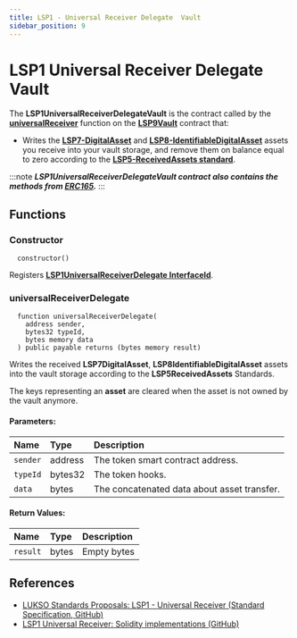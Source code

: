 ```yaml
---
title: LSP1 - Universal Receiver Delegate  Vault
sidebar_position: 9
---
```


# LSP1 Universal Receiver Delegate Vault

The **LSP1UniversalReceiverDelegateVault** is the contract called by the **[universalReceiver](./lsp9-vault.md#universalreceiver)** function on the **[LSP9Vault](./lsp9-vault.md)** contract that:
- Writes the **[LSP7-DigitalAsset](../nft-2.0/02-LSP7-Digital-Asset.md)** and **[LSP8-IdentifiableDigitalAsset](../nft-2.0/03-LSP8-Identifiable-Digital-Asset.md)** assets you receive into your vault storage, and remove them on balance equal to zero according to the **[LSP5-ReceivedAssets standard](https://github.com/lukso-network/LIPs/blob/main/LSPs/LSP-5-ReceivedAssets.md)**.  

:::note
**_LSP1UniversalReceiverDelegateVault contract also contains the methods from [ERC165](https://eips.ethereum.org/EIPS/eip-165)._**
:::

## Functions

### Constructor

```solidity
  constructor()
```

Registers **[LSP1UniversalReceiverDelegate InterfaceId](./interface-ids.md)**.

### universalReceiverDelegate

```solidity
  function universalReceiverDelegate(
    address sender,
    bytes32 typeId,
    bytes memory data
  ) public payable returns (bytes memory result)
```

Writes the received **LSP7DigitalAsset**, **LSP8IdentifiableDigitalAsset** assets into the vault storage according to the **LSP5ReceivedAssets** Standards. 

The keys representing an **asset** are cleared when the asset is not owned by the vault anymore.

#### Parameters:

| Name     | Type    | Description                                 |
| :------- | :------ | :------------------------------------------ |
| `sender` | address | The token smart contract address.           |
| `typeId` | bytes32 | The token hooks.                            |
| `data`   | bytes   | The concatenated data about asset transfer. |

#### Return Values:

| Name     | Type  | Description    |
| :------- | :---- | :------------- |
| `result` | bytes |  Empty bytes   |

## References

- [LUKSO Standards Proposals: LSP1 - Universal Receiver (Standard Specification, GitHub)](https://github.com/lukso-network/LIPs/blob/main/LSPs/LSP-1-UniversalReceiver.md)
- [LSP1 Universal Receiver: Solidity implementations (GitHub)](https://github.com/lukso-network/lsp-universalprofile-smart-contracts/tree/develop/contracts/LSP1UniversalReceiver)
